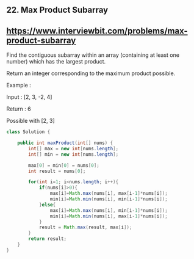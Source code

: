 ## 22. Max Product Subarray
## https://www.interviewbit.com/problems/max-product-subarray

Find the contiguous subarray within an array (containing at least one number) which has the largest product.

Return an integer corresponding to the maximum product possible.

Example :

Input : [2, 3, -2, 4]

Return : 6

Possible with [2, 3]

```Java
class Solution {

    public int maxProduct(int[] nums) {
        int[] max = new int[nums.length];
        int[] min = new int[nums.length];

        max[0] = min[0] = nums[0];
        int result = nums[0];

        for(int i=1; i<nums.length; i++){
            if(nums[i]>0){
                max[i]=Math.max(nums[i], max[i-1]*nums[i]);
                min[i]=Math.min(nums[i], min[i-1]*nums[i]);
            }else{
                max[i]=Math.max(nums[i], min[i-1]*nums[i]);
                min[i]=Math.min(nums[i], max[i-1]*nums[i]);
            }
            result = Math.max(result, max[i]);
        }
        return result;
    }
}
```